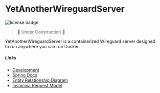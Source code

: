 # YetAnotherWireguardServer
![license badge](https://img.shields.io/badge/License-MIT-blue)
> 🚧 Under Construction 🚧

YetAnotherWireguardServer is a containerized Wireguard server designed to run anywhere you can run Docker.

##### *Links*

- [Development](doc/DEVELOPMENT.md)
- [Spring Docs](doc/HELP.md)
- [Entity Relationship Diagram](doc/yaws-erd.drawio)
- [Insomnia Request Model](doc/Insomnia_2025-03-20.json)
